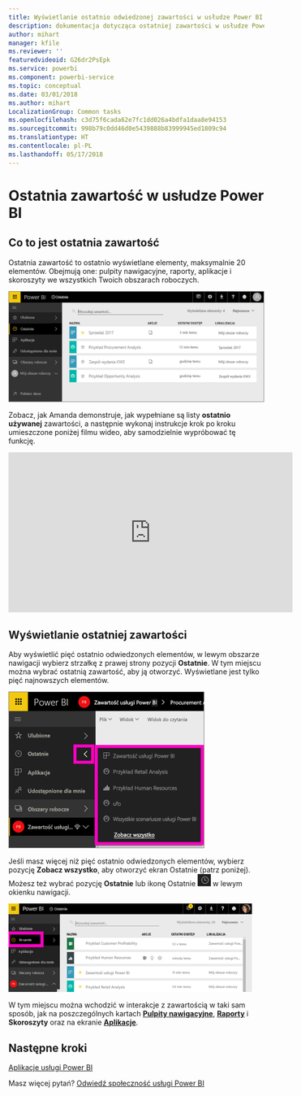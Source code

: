 ```yaml
---
title: Wyświetlanie ostatnio odwiedzonej zawartości w usłudze Power BI
description: dokumentacja dotycząca ostatniej zawartości w usłudze Power BI
author: mihart
manager: kfile
ms.reviewer: ''
featuredvideoid: G26dr2PsEpk
ms.service: powerbi
ms.component: powerbi-service
ms.topic: conceptual
ms.date: 03/01/2018
ms.author: mihart
LocalizationGroup: Common tasks
ms.openlocfilehash: c3d75f6cada62e7fc1dd026a4bdfa1daa8e94153
ms.sourcegitcommit: 998b79c0dd46d0e5439888b83999945ed1809c94
ms.translationtype: HT
ms.contentlocale: pl-PL
ms.lasthandoff: 05/17/2018
---
```

# <a name="recent-content-in-power-bi-service"></a>**Ostatnia** zawartość w usłudze Power BI


## <a name="what-is-recent-content"></a>Co to jest ostatnia zawartość
Ostatnia zawartość to ostatnio wyświetlane elementy, maksymalnie 20 elementów.  Obejmują one: pulpity nawigacyjne, raporty, aplikacje i skoroszyty we wszystkich Twoich obszarach roboczych.

![Okno Ostatnia zawartość](media/service-recent/power-bi-recent-screen.png)

Zobacz, jak Amanda demonstruje, jak wypełniane są listy **ostatnio używanej** zawartości, a następnie wykonaj instrukcje krok po kroku umieszczone poniżej filmu wideo, aby samodzielnie wypróbować tę funkcję.

<iframe width="560" height="315" src="https://www.youtube.com/embed/G26dr2PsEpk" frameborder="0" allowfullscreen></iframe>

## <a name="display-recent-content"></a>Wyświetlanie ostatniej zawartości
Aby wyświetlić pięć ostatnio odwiedzonych elementów, w lewym obszarze nawigacji wybierz strzałkę z prawej strony pozycji **Ostatnie**.  W tym miejscu można wybrać ostatnią zawartość, aby ją otworzyć. Wyświetlane jest tylko pięć najnowszych elementów.

![Okno wysuwane Ostatnia zawartość](media/service-recent/power-bi-recent-flyout-new.png)

Jeśli masz więcej niż pięć ostatnio odwiedzonych elementów, wybierz pozycję **Zobacz wszystko**, aby otworzyć ekran Ostatnie (patrz poniżej). Możesz też wybrać pozycję **Ostatnie** lub ikonę Ostatnie ![ikona Ostatnie](media/service-recent/power-bi-recent-icon.png) w lewym okienku nawigacji.

![wyświetlanie całej ostatniej zawartości](media/service-recent/power-bi-recent-list.png)

W tym miejscu można wchodzić w interakcje z zawartością w taki sam sposób, jak na poszczególnych kartach [**Pulpity nawigacyjne**](service-dashboards.md), [**Raporty**](service-reports.md) i **Skoroszyty** oraz na ekranie [**Aplikacje**](service-install-use-apps.md).

## <a name="next-steps"></a>Następne kroki
[Aplikacje usługi Power BI](service-install-use-apps.md)

Masz więcej pytań? [Odwiedź społeczność usługi Power BI](http://community.powerbi.com/)

